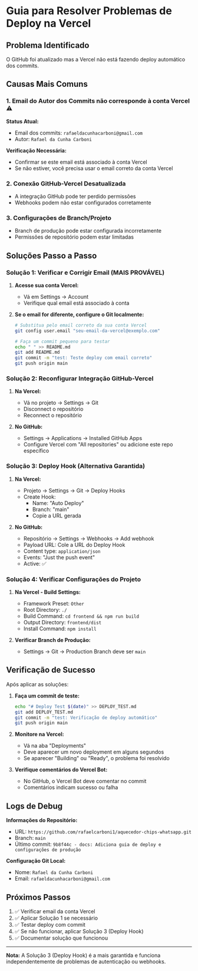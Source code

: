 # Guia para Resolver Problemas de Deploy na Vercel

## Problema Identificado
O GitHub foi atualizado mas a Vercel não está fazendo deploy automático dos commits.

## Causas Mais Comuns

### 1. **Email do Autor dos Commits não corresponde à conta Vercel** ⚠️
**Status Atual:**
- Email dos commits: `rafaeldacunhacarboni@gmail.com`
- Autor: `Rafael da Cunha Carboni`

**Verificação Necessária:**
- Confirmar se este email está associado à conta Vercel
- Se não estiver, você precisa usar o email correto da conta Vercel

### 2. **Conexão GitHub-Vercel Desatualizada**
- A integração GitHub pode ter perdido permissões
- Webhooks podem não estar configurados corretamente

### 3. **Configurações de Branch/Projeto**
- Branch de produção pode estar configurada incorretamente
- Permissões de repositório podem estar limitadas

## Soluções Passo a Passo

### Solução 1: Verificar e Corrigir Email (MAIS PROVÁVEL)

1. **Acesse sua conta Vercel:**
   - Vá em Settings → Account
   - Verifique qual email está associado à conta

2. **Se o email for diferente, configure o Git localmente:**
   ```bash
   # Substitua pelo email correto da sua conta Vercel
   git config user.email "seu-email-da-vercel@exemplo.com"
   
   # Faça um commit pequeno para testar
   echo " " >> README.md
   git add README.md
   git commit -m "test: Teste deploy com email correto"
   git push origin main
   ```

### Solução 2: Reconfigurar Integração GitHub-Vercel

1. **Na Vercel:**
   - Vá no projeto → Settings → Git
   - Disconnect o repositório
   - Reconnect o repositório

2. **No GitHub:**
   - Settings → Applications → Installed GitHub Apps
   - Configure Vercel com "All repositories" ou adicione este repo específico

### Solução 3: Deploy Hook (Alternativa Garantida)

1. **Na Vercel:**
   - Projeto → Settings → Git → Deploy Hooks
   - Create Hook:
     - Name: "Auto Deploy"
     - Branch: "main"
     - Copie a URL gerada

2. **No GitHub:**
   - Repositório → Settings → Webhooks → Add webhook
   - Payload URL: Cole a URL do Deploy Hook
   - Content type: `application/json`
   - Events: "Just the push event"
   - Active: ✅

### Solução 4: Verificar Configurações do Projeto

1. **Na Vercel - Build Settings:**
   - Framework Preset: `Other`
   - Root Directory: `./`
   - Build Command: `cd frontend && npm run build`
   - Output Directory: `frontend/dist`
   - Install Command: `npm install`

2. **Verificar Branch de Produção:**
   - Settings → Git → Production Branch deve ser `main`

## Verificação de Sucesso

Após aplicar as soluções:

1. **Faça um commit de teste:**
   ```bash
   echo "# Deploy Test $(date)" >> DEPLOY_TEST.md
   git add DEPLOY_TEST.md
   git commit -m "test: Verificação de deploy automático"
   git push origin main
   ```

2. **Monitore na Vercel:**
   - Vá na aba "Deployments"
   - Deve aparecer um novo deployment em alguns segundos
   - Se aparecer "Building" ou "Ready", o problema foi resolvido

3. **Verifique comentários do Vercel Bot:**
   - No GitHub, o Vercel Bot deve comentar no commit
   - Comentários indicam sucesso ou falha

## Logs de Debug

**Informações do Repositório:**
- URL: `https://github.com/rafaelcarboni1/aquecedor-chips-whatsapp.git`
- Branch: `main`
- Último commit: `9b8f44c - docs: Adiciona guia de deploy e configurações de produção`

**Configuração Git Local:**
- Nome: `Rafael da Cunha Carboni`
- Email: `rafaeldacunhacarboni@gmail.com`

## Próximos Passos

1. ✅ Verificar email da conta Vercel
2. ✅ Aplicar Solução 1 se necessário
3. ✅ Testar deploy com commit
4. ✅ Se não funcionar, aplicar Solução 3 (Deploy Hook)
5. ✅ Documentar solução que funcionou

---

**Nota:** A Solução 3 (Deploy Hook) é a mais garantida e funciona independentemente de problemas de autenticação ou webhooks.
